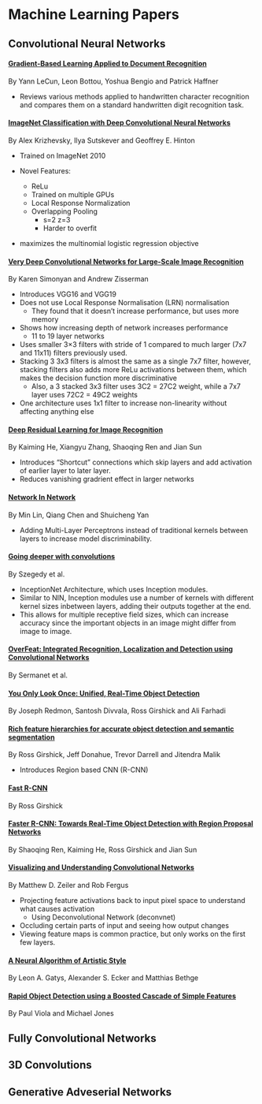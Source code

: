 # Machine Learning Papers

## Convolutional Neural Networks
#### [Gradient-Based Learning Applied to Document Recognition](http://vision.stanford.edu/cs598_spring07/papers/Lecun98.pdf)
By Yann LeCun, Leon Bottou, Yoshua Bengio and Patrick Haffner
 *  Reviews various methods applied to handwritten character recognition and compares them on a standard handwritten digit recognition task.
 
#### [ImageNet Classification with Deep Convolutional Neural Networks](https://papers.nips.cc/paper/4824-imagenet-classification-with-deep-convolutional-neural-networks.pdf)
By Alex Krizhevsky, Ilya Sutskever and Geoffrey E. Hinton
 * Trained on ImageNet 2010
 * Novel Features: 
     * ReLu
     * Trained on multiple GPUs
     * Local Response Normalization
     * Overlapping Pooling
         * s=2 z=3
         * Harder to overfit
         
 * maximizes the multinomial logistic regression objective

#### [Very Deep Convolutional Networks for Large-Scale Image Recognition](https://arxiv.org/pdf/1409.1556.pdf)
By Karen Simonyan and Andrew Zisserman
 * Introduces VGG16 and VGG19
 * Does not use Local Response Normalisation (LRN) normalisation
     * They found that it doesn’t increase performance, but uses more memory
 * Shows how increasing depth of network increases performance 
     * 11 to 19 layer networks
 * Uses smaller 3×3 filters with stride of 1 compared to much larger (7x7 and 11x11) filters previously used. 
 * Stacking 3 3x3 filters is almost the same as a single 7x7 filter, however, stacking filters also adds more ReLu activations between them, which makes the decision function more discriminative 
     * Also, a 3 stacked 3x3 filter uses 3C2  = 27C2 weight, while a 7x7 layer uses 72C2 = 49C2 weights
* One architecture uses 1x1 filter to increase non-linearity without affecting anything else 

#### [Deep Residual Learning for Image Recognition](https://arxiv.org/pdf/1512.03385.pdf)
By Kaiming He, Xiangyu Zhang, Shaoqing Ren and Jian Sun
 * Introduces “Shortcut” connections which skip layers and add activation of earlier layer to later layer. 
 * Reduces vanishing gradrient effect in larger networks
 
#### [Network In Network](https://arxiv.org/pdf/1312.4400.pdf)
By Min Lin, Qiang Chen and Shuicheng Yan
 * Adding Multi-Layer Perceptrons instead of traditional kernels between layers to increase model discriminability. 
 
#### [Going deeper with convolutions](https://arxiv.org/pdf/1409.4842.pdf)
By Szegedy et al.
 * InceptionNet Architecture, which uses Inception modules. 
 * Similar to NIN, Inception modules use a number of kernels with different kernel sizes inbetween layers, adding their outputs together at the end. 
 * This allows for multiple receptive field sizes, which can increase accuracy since the important objects in an image might differ from image to image. 
 
#### [OverFeat: Integrated Recognition, Localization and Detection using Convolutional Networks](https://arxiv.org/pdf/1312.6229.pdf)
By Sermanet et al.

#### [You Only Look Once: Unified, Real-Time Object Detection](https://arxiv.org/pdf/1506.02640.pdf)
By Joseph Redmon, Santosh Divvala, Ross Girshick and Ali Farhadi

#### [Rich feature hierarchies for accurate object detection and semantic segmentation](https://arxiv.org/pdf/1311.2524.pdf)
By Ross Girshick, Jeff Donahue, Trevor Darrell and Jitendra Malik
 * Introduces Region based CNN (R-CNN)

#### [Fast R-CNN](https://arxiv.org/pdf/1504.08083.pdf)
By Ross Girshick

#### [Faster R-CNN: Towards Real-Time Object Detection with Region Proposal Networks](https://arxiv.org/pdf/1506.01497.pdf)
By Shaoqing Ren, Kaiming He, Ross Girshick and Jian Sun

#### [Visualizing and Understanding Convolutional Networks](https://arxiv.org/pdf/1311.2901.pdf)
By Matthew D. Zeiler and Rob Fergus 
 * Projecting feature activations back to input pixel space to understand what causes activation
     * Using Deconvolutional Network (deconvnet)
 * Occluding certain parts of input and seeing how output changes
 * Viewing feature maps is common practice, but only works on the first few layers.

#### [A Neural Algorithm of Artistic Style](https://arxiv.org/pdf/1508.06576.pdf)
By Leon A. Gatys, Alexander S. Ecker and Matthias Bethge

#### [Rapid Object Detection using a Boosted Cascade of Simple Features](https://www.cs.cmu.edu/~efros/courses/LBMV07/Papers/viola-cvpr-01.pdf)
By Paul Viola and Michael Jones


## Fully Convolutional Networks 
## 3D Convolutions 
## Generative Adveserial Networks 
